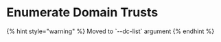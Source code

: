 # Enumerate Domain Trusts

{% hint style="warning" %}
Moved to \`--dc-list\` argument
{% endhint %}
